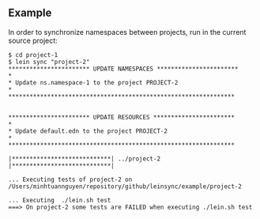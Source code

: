 ## Example
In order to synchronize namespaces between projects, run in the current source project:

    $ cd project-1
    $ lein sync "project-2"
    *********************** UPDATE NAMESPACES ***********************
    *
    * Update ns.namespace-1 to the project PROJECT-2
    *
    ****************************************************************
    
    
    *********************** UPDATE RESOURCES ***********************
    *
    * Update default.edn to the project PROJECT-2
    *
    ****************************************************************
    
    |****************************| ../project-2 |****************************|
    
    ... Executing tests of project-2 on /Users/minhtuannguyen/repository/github/leinsync/example/project-2
    
    ... Executing  ./lein.sh test
    ===> On project-2 some tests are FAILED when executing ./lein.sh test
